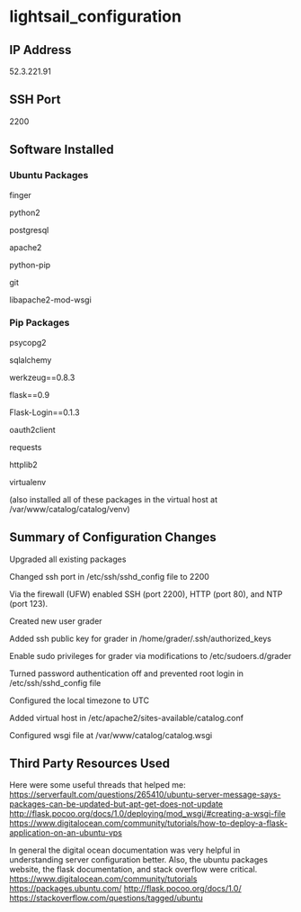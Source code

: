 # lightsail_configuration


## IP Address
52.3.221.91

## SSH Port
2200

## Software Installed

### Ubuntu Packages
finger

python2

postgresql

apache2

python-pip

git

libapache2-mod-wsgi

### Pip Packages
psycopg2

sqlalchemy

werkzeug==0.8.3

flask==0.9

Flask-Login==0.1.3

oauth2client

requests

httplib2

virtualenv

(also installed all of these packages in the virtual host at /var/www/catalog/catalog/venv)


## Summary of Configuration Changes
Upgraded all existing packages

Changed ssh port in /etc/ssh/sshd_config file to 2200

Via the firewall (UFW) enabled SSH (port 2200), HTTP (port 80), and NTP (port 123).

Created new user grader

Added ssh public key for grader in /home/grader/.ssh/authorized_keys

Enable sudo privileges for grader via modifications to /etc/sudoers.d/grader

Turned password authentication off and prevented root login in /etc/ssh/sshd_config file

Configured the local timezone to UTC

Added virtual host in /etc/apache2/sites-available/catalog.conf

Configured wsgi file at /var/www/catalog/catalog.wsgi

## Third Party Resources Used
Here were some useful threads that helped me:
https://serverfault.com/questions/265410/ubuntu-server-message-says-packages-can-be-updated-but-apt-get-does-not-update
http://flask.pocoo.org/docs/1.0/deploying/mod_wsgi/#creating-a-wsgi-file
https://www.digitalocean.com/community/tutorials/how-to-deploy-a-flask-application-on-an-ubuntu-vps

In general the digital ocean documentation was very helpful in understanding server configuration better.  Also, the ubuntu packages website, the flask documentation, and stack overflow were critical.
https://www.digitalocean.com/community/tutorials
https://packages.ubuntu.com/
http://flask.pocoo.org/docs/1.0/
https://stackoverflow.com/questions/tagged/ubuntu
